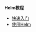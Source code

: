 <!-- * [<center>首页</center>](docker/README.md) -->

**Helm教程**
* [快速入门](k8s/快速入门)
* [使用Helm](k8s/使用Helm)





